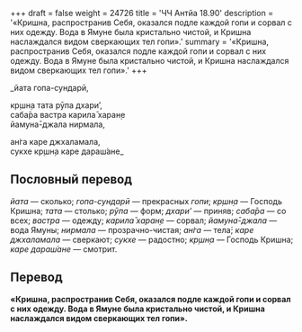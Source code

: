 +++
draft = false
weight = 24726
title = 'ЧЧ Антйа 18.90'
description = '«Кришна, распространив Себя, оказался подле каждой гопи и сорвал с них одежду. Вода в Ямуне была кристально чистой, и Кришна наслаждался видом сверкающих тел гопи».'
summary = '«Кришна, распространив Себя, оказался подле каждой гопи и сорвал с них одежду. Вода в Ямуне была кристально чистой, и Кришна наслаждался видом сверкающих тел гопи».'
+++

_йата гопа-сундарӣ,  
  
кр̣шн̣а тата рӯпа дхари’,  
саба̄ра вастра карила̄ харан̣е  
йамуна̄-джала нирмала,  
  
ан̇га каре джхаламала,  
сукхе кр̣шн̣а каре дараш́ане_

## Пословный перевод

_йата_ — сколько; _гопа_\-_сундарӣ_ — прекрасных _гопи_; _кр̣шн̣а_ — Господь Кришна; _тата_ — столько; _рӯпа_ — форм; _дхари’_ — приняв; _саба̄ра_ — со всех; _вастра_ — одежду; _карила̄_ _харан̣е_ — сорвал; _йамуна̄_\-_джала_ — вода Ямуны; _нирмала_ — прозрачно-чистая; _ан̇га_ — тела́; _каре_ _джхаламала_ — сверкают; _сукхе_ — радостно; _кр̣шн̣а_ — Господь Кришна; _каре_ _дараш́ане_ — смотрит.

## Перевод

**«Кришна, распространив Себя, оказался подле каждой гопи и сорвал с них одежду. Вода в Ямуне была кристально чистой, и Кришна наслаждался видом сверкающих тел гопи».**
